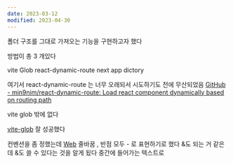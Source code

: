 ```yaml
---
date: 2023-03-12
modified: 2023-04-30
---
```


폴더 구조를 그대로 가져오는 기능을 구현하고자 했다

방법이 총 3 개있다

vite Glob
react-dynamic-route
next app dictory

여기서 react-dynamic-route 는 너무 오래되서 시도하기도 전에 무산되었음
[GitHub - min9nim/react-dynamic-route: Load react component dynamically based on routing path](https://github.com/min9nim/react-dynamic-route)

vite glob 밖에 없다

[vite-glob](../../../work/vite/vite-glob)
잘 성공했다

컨벤션을 좀 정했는데 [Web](../../../work/web/Web/Web)
줄바꿈 , 반점 모두 - 로 표현하기로 했다 &도 되는 거 같은데 &도 쓸 수 있다는 것을 알게 됬다
중간에 들어가는 텍스트로
